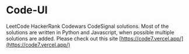# Code-UI

LeetCode HackerRank Codewars CodeSignal solutions. Most of the solutions are written in Python and Javascript, when possible multiple solutions are added. Please check out this site [https://code7.vercel.app/](https://code7.vercel.app/)
